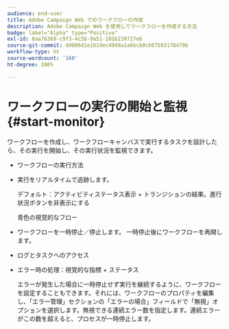 ```yaml
---
audience: end-user
title: Adobe Campaign Web でのワークフローの作成
description: Adobe Campaign Web を使用してワークフローを作成する方法
badge: label="Alpha" type="Positive"
exl-id: 8aa76369-c9f3-4c5b-9a51-101b239727e6
source-git-commit: dd006d1e161dec49d9a1a6bcb8cb67503178479b
workflow-type: ht
source-wordcount: '160'
ht-degree: 100%

---
```


# ワークフローの実行の開始と監視 {#start-monitor}

ワークフローを作成し、ワークフローキャンバスで実行するタスクを設計したら、その実行を開始し、その実行状況を監視できます。

* ワークフローの実行方法

* 実行をリアルタイムで追跡します。

   デフォルト：アクティビティステータス表示 + トランジションの結果。進行状況ボタンを非表示にする

   青色の視覚的なフロー

* ワークフローを一時停止／停止します。 一時停止後にワークフローを再開します。

* ログとタスクへのアクセス

* エラー時の処理：視覚的な指標 + ステータス

   <!--to reformulate-->エラーが発生した場合に一時停止せず実行を継続するように、ワークフローを設定することもできます。それには、ワークフローのプロパティを編集し、「エラー管理」セクションの「エラーの場合」フィールドで「無視」オプションを選択します。無視できる連続エラー数を指定します。連続エラーがこの数を超えると、プロセスが一時停止します。
